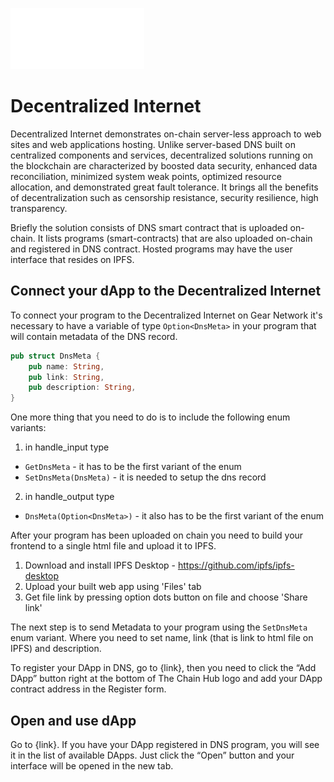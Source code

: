 ![alt text](https://github.com/alan-palacios/hackathon-web3-2022/blob/main/frontend/public/static/logo.svg?raw=true)

# Decentralized Internet

Decentralized Internet demonstrates on-chain server-less approach to web sites and web applications hosting. Unlike server-based DNS built on centralized components and services, decentralized solutions running on the blockchain are characterized by boosted data security, enhanced data reconciliation, minimized system weak points, optimized resource allocation, and demonstrated great fault tolerance. It brings all the benefits of decentralization such as censorship resistance, security resilience, high transparency.

Briefly the solution consists of DNS smart contract that is uploaded on-chain. It lists programs (smart-contracts) that are also uploaded on-chain and registered in DNS contract. Hosted programs may have the user interface that resides on IPFS.

## Connect your dApp to the Decentralized Internet

To connect your program to the Decentralized Internet on Gear Network it's necessary to have a variable of type `Option<DnsMeta>` in your program that will contain metadata of the DNS record.

```rust
pub struct DnsMeta {
    pub name: String,
    pub link: String,
    pub description: String,
}
```

One more thing that you need to do is to include the following enum variants:

1. in handle_input type

- `GetDnsMeta` - it has to be the first variant of the enum
- `SetDnsMeta(DnsMeta)` - it is needed to setup the dns record

2. in handle_output type

- `DnsMeta(Option<DnsMeta>)` - it also has to be the first variant of the enum

After your program has been uploaded on chain you need to build your frontend to a single html file and upload it to IPFS.

1. Download and install IPFS Desktop - https://github.com/ipfs/ipfs-desktop
2. Upload your built web app using 'Files' tab
3. Get file link by pressing option dots button on file and choose 'Share link'

The next step is to send Metadata to your program using the `SetDnsMeta` enum variant. Where you need to set name, link (that is link to html file on IPFS) and description.

To register your DApp in DNS, go to {link}, then you need to click the “Add DApp” button right at the bottom of The Chain Hub logo and add your DApp contract address in the Register form.

## Open and use dApp

Go to {link}. If you have your DApp registered in DNS program, you will see it in the list of available DApps. Just click the “Open” button and your interface will be opened in the new tab.